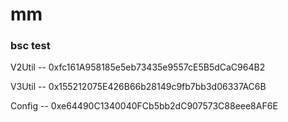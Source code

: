 # mm

### bsc test
V2Util  --  0xfc161A958185e5eb73435e9557cE5B5dCaC964B2

V3Util  --  0x155212075E426B66b28149c9fb7bb3d06337AC6B

Config  --  0xe64490C1340040FCb5bb2dC907573C88eee8AF6E
